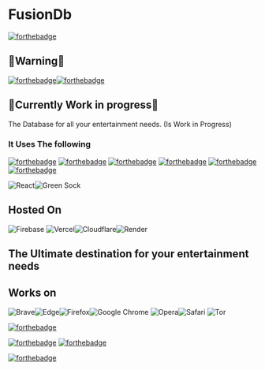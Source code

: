 # FusionDb

[![forthebadge](https://forthebadge.com/images/badges/powered-by-black-magic.svg)](https://forthebadge.com)

## 🛑Warning🛑

[![forthebadge](https://forthebadge.com/images/badges/powered-by-coffee.svg)](https://forthebadge.com)[![forthebadge](https://forthebadge.com/images/badges/contains-technical-debt.svg)](https://forthebadge.com)

## 🚧Currently Work in progress🚧

The Database for all your entertainment needs. (Is Work in Progress)

### It Uses The following

[![forthebadge](https://forthebadge.com/images/badges/made-with-python.svg)](https://forthebadge.com) [![forthebadge](https://forthebadge.com/images/badges/made-with-javascript.svg)](https://forthebadge.com) [![forthebadge](https://forthebadge.com/images/badges/validated-html5.svg)](https://forthebadge.com) [![forthebadge](https://forthebadge.com/images/badges/powered-by-coffee.svg)](https://forthebadge.com)
[![forthebadge](https://forthebadge.com/images/badges/uses-css.svg)](https://forthebadge.com) [![forthebadge](https://forthebadge.com/images/badges/uses-brains.svg)](https://forthebadge.com)

![React](https://img.shields.io/badge/react-%2320232a.svg?style=for-the-badge&logo=react&logoColor=%2361DAFB)![Green Sock](https://img.shields.io/badge/green%20sock-88CE02?style=for-the-badge&logo=greensock&logoColor=white)

## Hosted On 

![Firebase](https://img.shields.io/badge/firebase-%23039BE5.svg?style=for-the-badge&logo=firebase) ![Vercel](https://img.shields.io/badge/vercel-%23000000.svg?style=for-the-badge&logo=vercel&logoColor=white)![Cloudflare](https://img.shields.io/badge/Cloudflare-F38020?style=for-the-badge&logo=Cloudflare&logoColor=white)![Render](https://img.shields.io/badge/Render-%46E3B7.svg?style=for-the-badge&logo=render&logoColor=white)

## The Ultimate destination for your entertainment needs

## Works on

![Brave](https://img.shields.io/badge/Brave-FB542B?style=for-the-badge&logo=Brave&logoColor=white)![Edge](https://img.shields.io/badge/Edge-0078D7?style=for-the-badge&logo=Microsoft-edge&logoColor=white)![Firefox](https://img.shields.io/badge/Firefox-FF7139?style=for-the-badge&logo=Firefox-Browser&logoColor=white)![Google Chrome](https://img.shields.io/badge/Google%20Chrome-4285F4?style=for-the-badge&logo=GoogleChrome&logoColor=white) ![Opera](https://img.shields.io/badge/Opera-FF1B2D?style=for-the-badge&logo=Opera&logoColor=white)![Safari](https://img.shields.io/badge/Safari-000000?style=for-the-badge&logo=Safari&logoColor=white) ![Tor](https://img.shields.io/badge/Tor-7D4698?style=for-the-badge&logo=Tor-Browser&logoColor=white)

[![forthebadge](https://forthebadge.com/images/badges/not-a-bug-a-feature.svg)](https://forthebadge.com)

[![forthebadge](https://forthebadge.com/images/badges/0-percent-optimized.svg)](https://forthebadge.com)
[![forthebadge](https://forthebadge.com/images/badges/it-works-why.svg)](https://forthebadge.com)

[![forthebadge](https://forthebadge.com/images/badges/built-by-hipsters.svg)](https://forthebadge.com)
